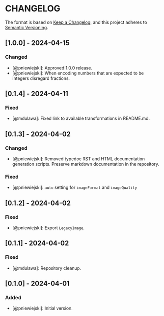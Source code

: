 # CHANGELOG

The format is based on [Keep a Changelog](https://keepachangelog.com/), and this project adheres to [Semantic Versioning](https://semver.org/).

## [1.0.0] - 2024-04-15
### Changed
- [@pniewiejski]: Approved 1.0.0 release.
- [@pniewiejski]: When encoding numbers that are expected to be integers disregard fractions.

## [0.1.4] - 2024-04-11
### Fixed
- [@mdulawa]: Fixed link to available transformations in README.md.

## [0.1.3] - 2024-04-02
### Changed
- [@pniewiejski]: Removed typedoc RST and HTML documentation generation scripts. Preserve markdown documentation in the repository.

### Fixed
- [@pniewiejski]: `auto` setting for `imageFormat` and `imageQuality`

## [0.1.2] - 2024-04-02
### Fixed
- [@pniewiejski]: Export `LegacyImage`.

## [0.1.1] - 2024-04-02
### Fixed
- [@mdulawa]: Repository cleanup.

## [0.1.0] - 2024-04-01
### Added
- [@pniewiejski]: Initial version.
